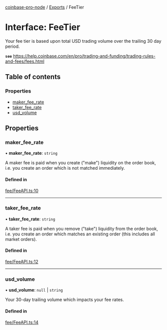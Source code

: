 [coinbase-pro-node](../README.md) / [Exports](../modules.md) / FeeTier

# Interface: FeeTier

Your fee tier is based upon total USD trading volume over the trailing 30 day period.

**`see`** https://help.coinbase.com/en/pro/trading-and-funding/trading-rules-and-fees/fees.html

## Table of contents

### Properties

- [maker\_fee\_rate](FeeTier.md#maker_fee_rate)
- [taker\_fee\_rate](FeeTier.md#taker_fee_rate)
- [usd\_volume](FeeTier.md#usd_volume)

## Properties

### maker\_fee\_rate

• **maker\_fee\_rate**: `string`

A maker fee is paid when you create ("make") liquidity on the order book, i.e. you create an order which is not matched immediately.

#### Defined in

[fee/FeeAPI.ts:10](https://github.com/bennycode/coinbase-pro-node/blob/9734468/src/fee/FeeAPI.ts#L10)

___

### taker\_fee\_rate

• **taker\_fee\_rate**: `string`

A taker fee is paid when you remove ("take") liquidity from the order book, i.e. you create an order which matches an existing order (this includes all market orders).

#### Defined in

[fee/FeeAPI.ts:12](https://github.com/bennycode/coinbase-pro-node/blob/9734468/src/fee/FeeAPI.ts#L12)

___

### usd\_volume

• **usd\_volume**: ``null`` \| `string`

Your 30-day trailing volume which impacts your fee rates.

#### Defined in

[fee/FeeAPI.ts:14](https://github.com/bennycode/coinbase-pro-node/blob/9734468/src/fee/FeeAPI.ts#L14)
